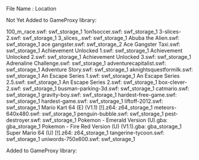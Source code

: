 File Name : Location

Not Yet Added to GameProxy library:

100_m_race.swf: swf_storage_1
1on1soccer.swf: swf_storage_1
3-slices-2.swf: swf_storage_1
3_slices_.swf: swf_storage_1
Abuba the Alien.swf: swf_storage_1
ace gangster.swf: swf_storage_2
Ace Gangster Taxi.swf: swf_storage_1
Achievement Unlocked 1.swf: swf_storage_1
Achievement Unlocked 2.swf: swf_storage_1
Achievement Unlocked 3.swf: swf_storage_1
Adrenaline Challenge.swf: swf_storage_1
adventurecapitalist.swf: swf_storage_1
Adventure Story.swf: swf_storage_1
aknightsquestformilk.swf: swf_storage_1
An Escape Series 1.swf: swf_storage_1
An Escape Series 2.5.swf: swf_storage_1
An Escape Series 2.swf: swf_storage_1
box-clever-2.swf: swf_storage_1
busman-parking-3d.swf: swf_storage_1
catmario.swf: swf_storage_1
gravity-boy.swf: swf_storage_1
hardest-free-game.swf: swf_storage_1
hardest-game.swf: swf_storage_1
liftoff-2012.swf: swf_storage_1
Mario Kart 64 (E) (V1.1) [!].z64: z64_storage_1
meteors-640x480.swf: swf_storage_1
penguin-bubble.swf: swf_storage_1
pest-destroyer.swf: swf_storage_1
Pokemon - Emerald Version (U).gba: gba_storage_1
Pokemon - Fire Red Version (U) (V1.1).gba: gba_storage_1
Super Mario 64 (U) [!].z64: z64_storage_1
tangerine-tycoon.swf: swf_storage_1
uniwords-750x600.swf: swf_storage_1

Added to GameProxy library: